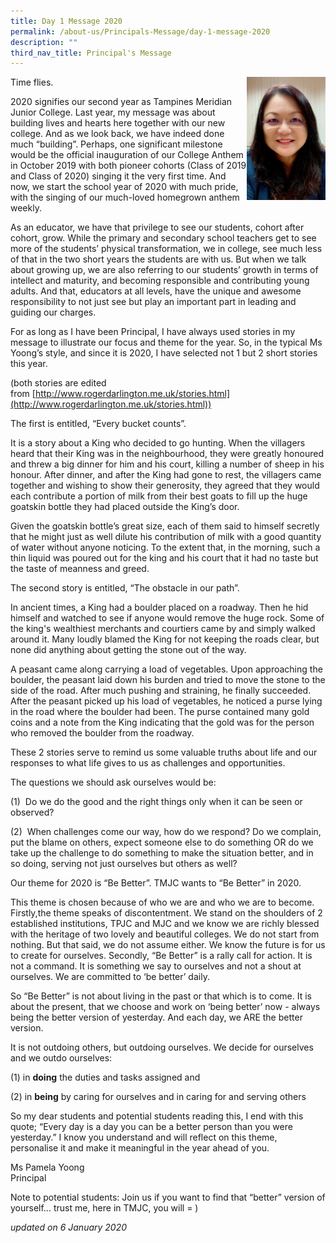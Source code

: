 ```yaml
---
title: Day 1 Message 2020
permalink: /about-us/Principals-Message/day-1-message-2020
description: ""
third_nav_title: Principal's Message
---
```

<img src="/images/Ms%20Yoong%202020_Edited.jpeg" 
     style="width:25%" align="right">
		 
Time flies.

2020 signifies our second year as Tampines Meridian Junior College. Last year, my message was about building lives and hearts here together with our new college. And as we look back, we have indeed done much “building”. Perhaps, one significant milestone would be the official inauguration of our College Anthem in October 2019 with both pioneer cohorts (Class of 2019 and Class of 2020) singing it the very first time. And now, we start the school year of 2020 with much pride, with the singing of our much-loved homegrown anthem weekly.

As an educator, we have that privilege to see our students, cohort after cohort, grow. While the primary and secondary school teachers get to see more of the students’ physical transformation, we in college, see much less of that in the two short years the students are with us. But when we talk about growing up, we are also referring to our students’ growth in terms of intellect and maturity, and becoming responsible and contributing young adults. And that, educators at all levels, have the unique and awesome responsibility to not just see but play an important part in leading and guiding our charges.

For as long as I have been Principal, I have always used stories in my message to illustrate our focus and theme for the year. So, in the typical Ms Yoong’s style, and since it is 2020, I have selected not 1 but 2 short stories this year.

(both stories are edited from [http://www.rogerdarlington.me.uk/stories.html](http://www.rogerdarlington.me.uk/stories.html))

The first is entitled, “Every bucket counts”.

It is a story about a King who decided to go hunting. When the villagers heard that their King was in the neighbourhood, they were greatly honoured and threw a big dinner for him and his court, killing a number of sheep in his honour. After dinner, and after the King had gone to rest, the villagers came together and wishing to show their generosity, they agreed that they would each contribute a portion of milk from their best goats to fill up the huge goatskin bottle they had placed outside the King’s door.

Given the goatskin bottle’s great size, each of them said to himself secretly that he might just as well dilute his contribution of milk with a good quantity of water without anyone noticing. To the extent that, in the morning, such a thin liquid was poured out for the king and his court that it had no taste but the taste of meanness and greed.

The second story is entitled, “The obstacle in our path”.

In ancient times, a King had a boulder placed on a roadway. Then he hid himself and watched to see if anyone would remove the huge rock. Some of the king's wealthiest merchants and courtiers came by and simply walked around it. Many loudly blamed the King for not keeping the roads clear, but none did anything about getting the stone out of the way.

A peasant came along carrying a load of vegetables. Upon approaching the boulder, the peasant laid down his burden and tried to move the stone to the side of the road. After much pushing and straining, he finally succeeded. After the peasant picked up his load of vegetables, he noticed a purse lying in the road where the boulder had been. The purse contained many gold coins and a note from the King indicating that the gold was for the person who removed the boulder from the roadway.

These 2 stories serve to remind us some valuable truths about life and our responses to what life gives to us as challenges and opportunities.

The questions we should ask ourselves would be:

(1)  Do we do the good and the right things only when it can be seen or observed?

(2)  When challenges come our way, how do we respond? Do we complain, put the blame on others, expect someone else to do something OR do we take up the challenge to do something to make the situation better, and in so doing, serving not just ourselves but others as well?

Our theme for 2020 is “Be Better”. TMJC wants to “Be Better” in 2020.

This theme is chosen because of who we are and who we are to become. Firstly,the theme speaks of discontentment. We stand on the shoulders of 2 established institutions, TPJC and MJC and we know we are richly blessed with the heritage of two lovely and beautiful colleges. We do not start from nothing. But that said, we do not assume either. We know the future is for us to create for ourselves. Secondly, “Be Better” is a rally call for action. It is not a command. It is something we say to ourselves and not a shout at ourselves. We are committed to ‘be better’ daily. 

So “Be Better” is not about living in the past or that which is to come. It is about the present, that we choose and work on ‘being better’ now - always being the better version of yesterday. And each day, we ARE the better version.

It is not outdoing others, but outdoing ourselves. We decide for ourselves and we outdo ourselves:

(1) in **doing** the duties and tasks assigned and

(2) in **being** by caring for ourselves and in caring for and serving others

So my dear students and potential students reading this, I end with this quote; “Every day is a day you can be a better person than you were yesterday.” I know you understand and will reflect on this theme, personalise it and make it meaningful in the year ahead of you.  
  
Ms Pamela Yoong  <br>
Principal  
  
Note to potential students: Join us if you want to find that “better” version of yourself… trust me, here in TMJC, you will = )

  
_updated on 6 January 2020_